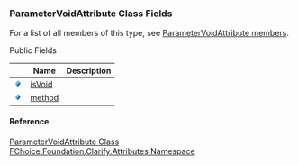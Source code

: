 ﻿### ParameterVoidAttribute Class Fields

For a list of all members of this type, see [ParameterVoidAttribute members](fcSDK~FChoice.Foundation.Clarify.Attributes.ParameterVoidAttribute_members.md).

Public Fields

|   | Name | Description |
| --- | --- | --- |
| ![Public Field](dotnetimages/publicField.png) | [isVoid](fcSDK~FChoice.Foundation.Clarify.Attributes.ParameterVoidAttribute~isVoid.md) |   |
| ![Public Field](dotnetimages/publicField.png) | [method](fcSDK~FChoice.Foundation.Clarify.Attributes.ParameterVoidAttribute~method.md) |   |





#### Reference

[ParameterVoidAttribute Class](fcSDK~FChoice.Foundation.Clarify.Attributes.ParameterVoidAttribute.md)  
[FChoice.Foundation.Clarify.Attributes Namespace](fcSDK~FChoice.Foundation.Clarify.Attributes_namespace.md)